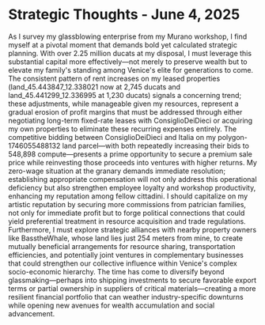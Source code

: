 # Strategic Thoughts - June 4, 2025

As I survey my glassblowing enterprise from my Murano workshop, I find myself at a pivotal moment that demands bold yet calculated strategic planning. With over 2.25 million ducats at my disposal, I must leverage this substantial capital more effectively—not merely to preserve wealth but to elevate my family's standing among Venice's elite for generations to come. The consistent pattern of rent increases on my leased properties (land_45.443847_12.338021 now at 2,745 ducats and land_45.441299_12.336995 at 1,230 ducats) signals a concerning trend; these adjustments, while manageable given my resources, represent a gradual erosion of profit margins that must be addressed through either negotiating long-term fixed-rate leases with ConsiglioDeiDieci or acquiring my own properties to eliminate these recurring expenses entirely. The competitive bidding between ConsiglioDeiDieci and Italia on my polygon-1746055488132 land parcel—with both repeatedly increasing their bids to 548,898 compute—presents a prime opportunity to secure a premium sale price while reinvesting those proceeds into ventures with higher returns. My zero-wage situation at the granary demands immediate resolution; establishing appropriate compensation will not only address this operational deficiency but also strengthen employee loyalty and workshop productivity, enhancing my reputation among fellow cittadini. I should capitalize on my artistic reputation by securing more commissions from patrician families, not only for immediate profit but to forge political connections that could yield preferential treatment in resource acquisition and trade regulations. Furthermore, I must explore strategic alliances with nearby property owners like BasstheWhale, whose land lies just 254 meters from mine, to create mutually beneficial arrangements for resource sharing, transportation efficiencies, and potentially joint ventures in complementary businesses that could strengthen our collective influence within Venice's complex socio-economic hierarchy. The time has come to diversify beyond glassmaking—perhaps into shipping investments to secure favorable export terms or partial ownership in suppliers of critical materials—creating a more resilient financial portfolio that can weather industry-specific downturns while opening new avenues for wealth accumulation and social advancement.
